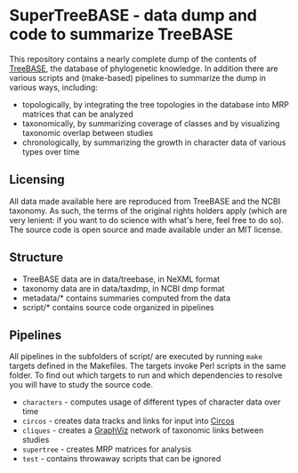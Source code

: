SuperTreeBASE - data dump and code to summarize TreeBASE
========================================================
This repository contains a nearly complete dump of the
contents of [TreeBASE](http://treebase.org), the database
of phylogenetic knowledge. In addition there are various
scripts and (make-based) pipelines to summarize the dump
in various ways, including:
* topologically, by integrating the tree topologies in the
  database into MRP matrices that can be analyzed
* taxonomically, by summarizing coverage of classes and
  by visualizing taxonomic overlap between studies
* chronologically, by summarizing the growth in character
  data of various types over time

Licensing
---------
All data made available here are reproduced from TreeBASE
and the NCBI taxonomy. As such, the terms of the original
rights holders apply (which are very lenient: if you want
to do science with what's here, feel free to do so). The
source code is open source and made available under an
MIT license.

Structure
---------
* TreeBASE data are in data/treebase, in NeXML format
* taxonomy data are in data/taxdmp, in NCBI dmp format
* metadata/* contains summaries computed from the data
* script/* contains source code organized in pipelines

Pipelines
---------
All pipelines in the subfolders of script/ are executed
by running `make` targets defined in the Makefiles. The
targets invoke Perl scripts in the same folder. To find
out which targets to run and which dependencies to 
resolve you will have to study the source code.
* `characters` - computes usage of different types of
  character data over time
* `circos` - creates data tracks and links for input 
  into [Circos](http://circos.ca)
* `cliques` - creates a [GraphViz](http://graphviz.org)
  network of taxonomic links between studies
* `supertree` - creates MRP matrices for analysis
* `test` - contains throwaway scripts that can be
  ignored




